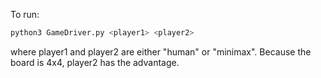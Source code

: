 To run:

```bash
python3 GameDriver.py <player1> <player2>
```
where player1 and player2 are either "human" or "minimax".
Because the board is 4x4, player2 has the advantage. 